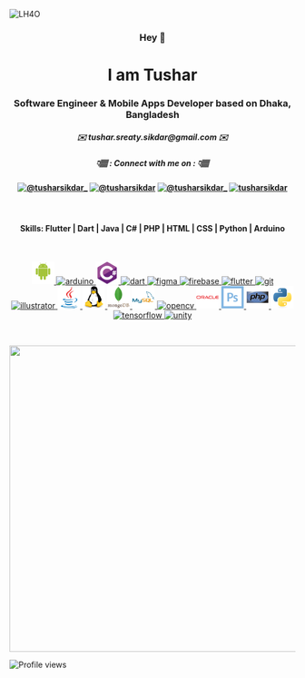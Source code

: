 ![LH4O](https://user-images.githubusercontent.com/55484097/182691585-0212fff8-26ba-4f50-987c-8069b582c3f6.gif)

<h3 align="center">Hey 👋</h3>
<h1 align="center">I am Tushar</h1>
<h3 align="center">Software Engineer & Mobile Apps Developer based on Dhaka, Bangladesh</h3>
<h5 align="center">✉️ tushar.sreaty.sikdar@gmail.com ✉️</h5>
<h5 align="center">👇🏽 : Connect with me on : 👇🏽</h5>
<h4 align="center"><a href="https://twitter.com/tusharsikdar_" target="blank"><img align="center" src="https://cdn-icons.flaticon.com/png/512/2504/premium/2504947.png?token=exp=1659622902~hmac=b1dde46898217aaee1646182b623a52e" alt="@tusharsikdar_" height="40" width="40"/></a>
<a href="https://facebook.com/Tushar1590" target="blank"><img align="center" src="https://cdn-icons.flaticon.com/png/512/2504/premium/2504903.png?token=exp=1659622933~hmac=f271466d9871a217649c40828be89964" alt="@tusharsikdar" height="40" width="40"/></a>
<a href="https://instagram.com/tusharsikdar_" target="blank"><img align="center" src="https://cdn-icons.flaticon.com/png/512/2504/premium/2504918.png?token=exp=1659622966~hmac=fb5120e0e09f4077c2a90b68a2f9e09a" alt="@tusharsikdar_" height="40" width="40"/></a>
<a href="https://linkedin.com/in/tusharsikdar" target="blank"><img align="center" src="https://cdn-icons.flaticon.com/png/512/2504/premium/2504923.png?token=exp=1659622791~hmac=5e78a05f7d3b5c7c5c8041990632887f" alt="tusharsikdar" height="40" width="40" /></a></h4><br>

<h4 align="center">Skills: Flutter  |  Dart  |  Java  |  C#  |  PHP  |  HTML  |  CSS  |  Python  |  Arduino</h4><br>

<p align="center"> <a href="https://developer.android.com" target="_blank" rel="noreferrer"> <img src="https://raw.githubusercontent.com/devicons/devicon/master/icons/android/android-original-wordmark.svg" alt="android" width="40" height="40"/> </a> <a href="https://www.arduino.cc/" target="_blank" rel="noreferrer"> <img src="https://cdn.worldvectorlogo.com/logos/arduino-1.svg" alt="arduino" width="40" height="40"/> </a> <a href="https://aws.amazon.com" target="_blank" rel="noreferrer"> <img src="https://raw.githubusercontent.com/devicons/devicon/master/icons/csharp/csharp-original.svg" alt="csharp" width="40" height="40"/> </a> <a href="https://dart.dev" target="_blank" rel="noreferrer"> <img src="https://www.vectorlogo.zone/logos/dartlang/dartlang-icon.svg" alt="dart" width="40" height="40"/> </a> <a href="https://www.figma.com/" target="_blank" rel="noreferrer"> <img src="https://www.vectorlogo.zone/logos/figma/figma-icon.svg" alt="figma" width="40" height="40"/> </a> <a href="https://firebase.google.com/" target="_blank" rel="noreferrer"> <img src="https://www.vectorlogo.zone/logos/firebase/firebase-icon.svg" alt="firebase" width="40" height="40"/> </a> <a href="https://flutter.dev" target="_blank" rel="noreferrer"> <img src="https://www.vectorlogo.zone/logos/flutterio/flutterio-icon.svg" alt="flutter" width="40" height="40"/> </a> <a href="https://git-scm.com/" target="_blank" rel="noreferrer"> <img src="https://www.vectorlogo.zone/logos/git-scm/git-scm-icon.svg" alt="git" width="40" height="40"/> </a> <a href="https://www.adobe.com/in/products/illustrator.html" target="_blank" rel="noreferrer"> <img src="https://www.vectorlogo.zone/logos/adobe_illustrator/adobe_illustrator-icon.svg" alt="illustrator" width="40" height="40"/> </a> <a href="https://www.java.com" target="_blank" rel="noreferrer"> <img src="https://raw.githubusercontent.com/devicons/devicon/master/icons/java/java-original.svg" alt="java" width="40" height="40"/> </a> <a href="https://www.linux.org/" target="_blank" rel="noreferrer"> <img src="https://raw.githubusercontent.com/devicons/devicon/master/icons/linux/linux-original.svg" alt="linux" width="40" height="40"/> </a> <a href="https://www.mongodb.com/" target="_blank" rel="noreferrer"> <img src="https://raw.githubusercontent.com/devicons/devicon/master/icons/mongodb/mongodb-original-wordmark.svg" alt="mongodb" width="40" height="40"/> </a> <a href="https://www.mysql.com/" target="_blank" rel="noreferrer"> <img src="https://raw.githubusercontent.com/devicons/devicon/master/icons/mysql/mysql-original-wordmark.svg" alt="mysql" width="40" height="40"/> </a> <a href="https://opencv.org/" target="_blank" rel="noreferrer"> <img src="https://www.vectorlogo.zone/logos/opencv/opencv-icon.svg" alt="opencv" width="40" height="40"/> </a> <a href="https://www.oracle.com/" target="_blank" rel="noreferrer"> <img src="https://raw.githubusercontent.com/devicons/devicon/master/icons/oracle/oracle-original.svg" alt="oracle" width="40" height="40"/> </a> <a href="https://www.photoshop.com/en" target="_blank" rel="noreferrer"> <img src="https://raw.githubusercontent.com/devicons/devicon/master/icons/photoshop/photoshop-line.svg" alt="photoshop" width="40" height="40"/> </a> <a href="https://www.php.net" target="_blank" rel="noreferrer"> <img src="https://raw.githubusercontent.com/devicons/devicon/master/icons/php/php-original.svg" alt="php" width="40" height="40"/> </a> <a href="https://www.python.org" target="_blank" rel="noreferrer"> <img src="https://raw.githubusercontent.com/devicons/devicon/master/icons/python/python-original.svg" alt="python" width="40" height="40"/> </a> <a href="https://www.tensorflow.org" target="_blank" rel="noreferrer"> <img src="https://www.vectorlogo.zone/logos/tensorflow/tensorflow-icon.svg" alt="tensorflow" width="40" height="40"/> </a> <a href="https://unity.com/" target="_blank" rel="noreferrer"> <img src="https://www.vectorlogo.zone/logos/unity3d/unity3d-icon.svg" alt="unity" width="40" height="40"/> </a> </p><br>

<p><img align="center"src="https://thumbs.gfycat.com/VengefulDeterminedCrocodileskink-size_restricted.gif" width="1080" height="540" /></p>


![Profile views](https://gpvc.arturio.dev/tusharsikdar)  




